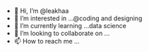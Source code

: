 - 👋 Hi, I’m @leakhaa
- 👀 I’m interested in ...@coding and designing
- 🌱 I’m currently learning ...data science
- 💞️ I’m looking to collaborate on ...
- 📫 How to reach me ...

<!---
leakhaa/leakhaa is a ✨ special ✨ repository because its `README.md` (this file) appears on your GitHub profile.
You can click the Preview link to take a look at your changes.
--->
